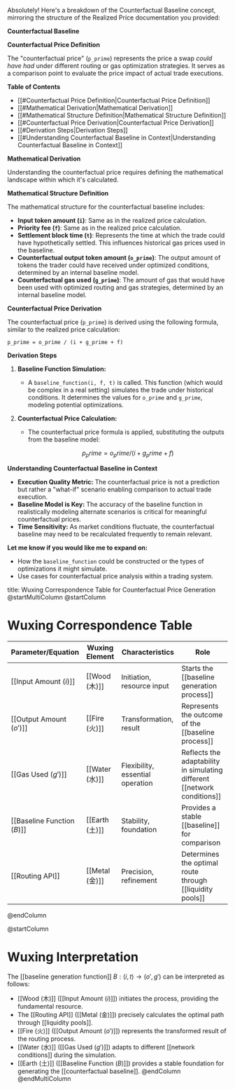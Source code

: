 Absolutely!  Here's a breakdown of the Counterfactual Baseline concept, mirroring the structure of the Realized Price documentation you provided:

**Counterfactual Baseline**

**Counterfactual Price Definition**

The "counterfactual price" (`p_prime`) represents the price a swap *could have had* under different routing or gas optimization strategies. It serves as a comparison point to evaluate the price impact of actual trade executions.

**Table of Contents**

* [[#Counterfactual Price Definition|Counterfactual Price Definition]]
* [[#Mathematical Derivation|Mathematical Derivation]]
* [[#Mathematical Structure Definition|Mathematical Structure Definition]]
* [[#Counterfactual Price Derivation|Counterfactual Price Derivation]]
* [[#Derivation Steps|Derivation Steps]]
* [[#Understanding Counterfactual Baseline in Context|Understanding Counterfactual Baseline in Context]]

**Mathematical Derivation**

Understanding the counterfactual price requires defining the mathematical landscape within which it's calculated.

**Mathematical Structure Definition**

The mathematical structure for the counterfactual baseline includes:

* **Input token amount (`i`)**: Same as in the realized price calculation.
* **Priority fee (`f`)**:  Same as in the realized price calculation.
* **Settlement block time (`t`)**: Represents the time at which the trade could have hypothetically settled. This influences historical gas prices used in the baseline.
* **Counterfactual output token amount (`o_prime`)**: The output amount of tokens the trader could have received under optimized conditions, determined by an internal baseline model.
* **Counterfactual gas used (`g_prime`)**: The amount of gas that would have been used with optimized routing and gas strategies, determined by an internal baseline model.

**Counterfactual Price Derivation**

The counterfactual price (`p_prime`) is derived using the following formula, similar to the realized price calculation:

```
p_prime = o_prime / (i + g_prime + f)
```

**Derivation Steps**

1. **Baseline Function Simulation:**
   * A `baseline_function(i, f, t)` is called. This function (which would be complex in a real setting) simulates the trade under historical conditions. It determines the values for `o_prime` and `g_prime`, modeling potential optimizations.

2. **Counterfactual Price Calculation:**
   * The counterfactual price formula is applied, substituting the outputs from the baseline model:
     ```math
      p_prime = o_prime / (i + g_prime + f) 
      ```

**Understanding Counterfactual Baseline in Context**

* **Execution Quality Metric:**  The counterfactual price is not a prediction but rather a "what-if" scenario enabling comparison to actual trade execution.
* **Baseline Model is Key:** The accuracy of the baseline function in realistically modeling alternate scenarios is critical for meaningful counterfactual prices.
* **Time Sensitivity:** As market conditions fluctuate, the counterfactual baseline may need to be recalculated frequently to remain relevant.

**Let me know if you would like me to expand on:**

* How the `baseline_function` could be constructed or the types of optimizations it might simulate.
* Use cases for counterfactual price analysis within a trading system. 

title: Wuxing Correspondence Table for Counterfactual Price Generation
@startMultiColumn
@startColumn
# Wuxing Correspondence Table
| Parameter/Equation | Wuxing Element | Characteristics | Role |
| --- | --- | --- | --- |
| [[Input Amount ($i$)]] | [[Wood (木)]] | Initiation, resource input | Starts the [[baseline generation process]] |
| [[Output Amount ($o'$)]] | [[Fire (火)]] | Transformation, result | Represents the outcome of the [[baseline process]] |
| [[Gas Used ($g'$)]] | [[Water (水)]] | Flexibility, essential operation | Reflects the adaptability in simulating different [[network conditions]] |
| [[Baseline Function ($B$)]] | [[Earth (土)]] | Stability, foundation | Provides a stable [[baseline]] for comparison |
| [[Routing API]] | [[Metal (金)]] | Precision, refinement | Determines the optimal route through [[liquidity pools]] |
@endColumn

@startColumn
# Wuxing Interpretation
The [[baseline generation function]] $B: (i, t) \rightarrow (o', g')$ can be interpreted as follows:

- [[Wood (木)]] ([[Input Amount ($i$)]]) initiates the process, providing the fundamental resource.
- The [[Routing API]] ([[Metal (金)]]) precisely calculates the optimal path through [[liquidity pools]].
- [[Fire (火)]] ([[Output Amount ($o'$)]]) represents the transformed result of the routing process.
- [[Water (水)]] ([[Gas Used ($g'$)]]) adapts to different [[network conditions]] during the simulation.
- [[Earth (土)]] ([[Baseline Function ($B$)]]) provides a stable foundation for generating the [[counterfactual baseline]].
@endColumn
@endMultiColumn

